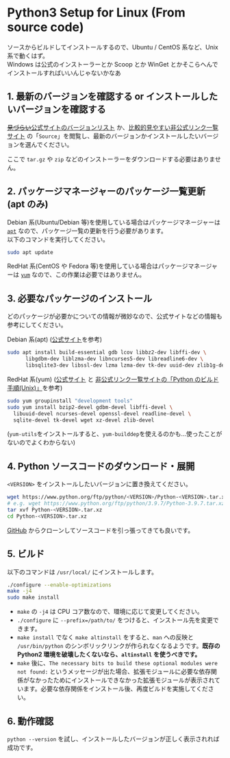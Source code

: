 # Python3 Setup for Linux (From source code)

ソースからビルドしてインストールするので、Ubuntu / CentOS 系など、Unix 系で動くはず。  
Windows は公式のインストーラーとか Scoop とか WinGet とかそこらへんでインストールすればいいんじゃないかなあ

## 1. 最新のバージョンを確認する or インストールしたいバージョンを確認する

[~~見づらい~~公式サイトのバージョンリスト](https://www.python.org/downloads/source/) か、[比較的見やすい非公式リンク一覧サイト](https://pythonlinks.python.jp) の「`Source`」を閲覧し、最新のバージョンかインストールしたいバージョンを選んでください。

ここで `tar.gz` や `zip` などのインストーラーをダウンロードする必要はありません。

## 2. パッケージマネージャーのパッケージ一覧更新 (apt のみ)

Debian 系(Ubuntu/Debian 等)を使用している場合はパッケージマネージャーは [`apt`](https://ja.wikipedia.org/wiki/APT) なので、パッケージ一覧の更新を行う必要があります。  
以下のコマンドを実行してください。

```bash
sudo apt update
```

RedHat 系(CentOS や Fedora 等)を使用している場合はパッケージマネージャーは [`yum`](https://ja.wikipedia.org/wiki/Yellowdog_Updater_Modified) なので、この作業は必要ではありません。

## 3. 必要なパッケージのインストール

どのパッケージが必要かについての情報が微妙なので、公式サイトなどの情報も参考にしてください。

Debian 系(apt) ([公式サイト](https://devguide.python.org/setup/#install-dependencies)を参考)

```bash
sudo apt install build-essential gdb lcov libbz2-dev libffi-dev \
      libgdbm-dev liblzma-dev libncurses5-dev libreadline6-dev \
      libsqlite3-dev libssl-dev lzma lzma-dev tk-dev uuid-dev zlib1g-dev
```

RedHat 系(yum) ([公式サイト](https://devguide.python.org/setup/#install-dependencies) と [非公式リンク一覧サイトの「Python のビルド手順(Unix)」](https://pythonlinks.python.jp/)を参考)

```bash
sudo yum groupinstall "development tools"
sudo yum install bzip2-devel gdbm-devel libffi-devel \
  libuuid-devel ncurses-devel openssl-devel readline-devel \
  sqlite-devel tk-devel wget xz-devel zlib-devel
```

(`yum-utils`をインストールすると、`yum-builddep`を使えるのかも…使ったことがないのでよくわからない)

## 4. Python ソースコードのダウンロード・展開

`<VERSION>` をインストールしたいバージョンに置き換えてください。

```bash
wget https://www.python.org/ftp/python/<VERSION>/Python-<VERSION>.tar.xz
# e.g. wget https://www.python.org/ftp/python/3.9.7/Python-3.9.7.tar.xz
tar xvf Python-<VERSION>.tar.xz
cd Python-<VERSION>.tar.xz
```

[GitHub](https://github.com/python/cpython) からクローンしてソースコードを引っ張ってきても良いです。

## 5. ビルド

以下のコマンドは `/usr/local/` にインストールします。

```bash
./configure --enable-optimizations
make -j4
sudo make install
```

- `make` の `-j4` は CPU コア数なので、環境に応じて変更してください。
- `./configure` に `--prefix=/path/to/` をつけると、インストール先を変更できます。
- `make install` でなく `make altinstall` をすると、`man` への反映と `/usr/bin/python` のシンボリックリンクが作られなくなるようです。**既存の Python2 環境を破壊したくないなら、`altinstall` を使うべきです。**
- `make` 後に、`The necessary bits to build these optional modules were not found:` というメッセージが出た場合、拡張モジュールに必要な依存関係がなかったためにインストールできなかった拡張モジュールが表示されています。必要な依存関係をインストール後、再度ビルドを実施してください。

## 6. 動作確認

`python --version` を試し、インストールしたバージョンが正しく表示されれば成功です。
